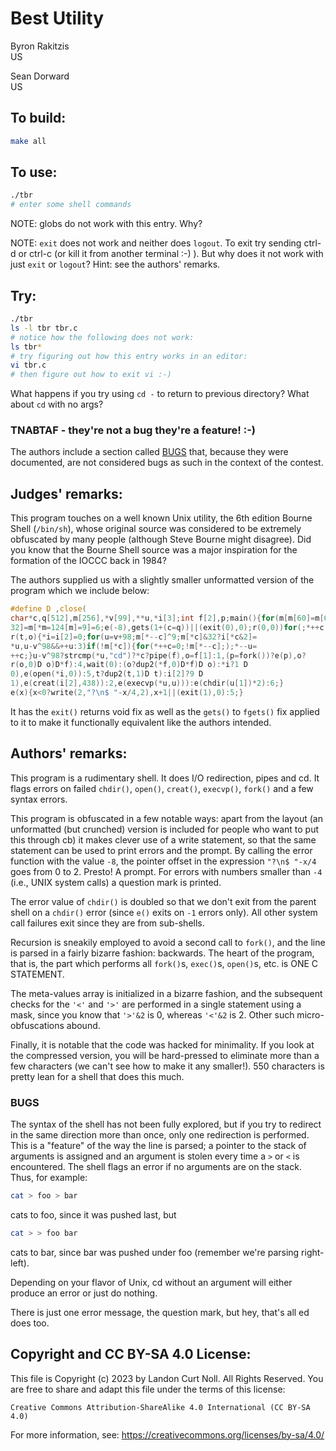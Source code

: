 # Best Utility

Byron Rakitzis\
US

Sean Dorward\
US


## To build:

```sh
make all
```

## To use:

```sh
./tbr
# enter some shell commands
```

NOTE: globs do not work with this entry. Why?

NOTE: `exit` does not work and neither does `logout`. To exit try sending ctrl-d
or ctrl-c (or kill it from another terminal :-) ). But why does it not work with
just `exit` or `logout`? Hint: see the authors' remarks.


## Try:

```sh
./tbr
ls -l tbr tbr.c
# notice how the following does not work:
ls tbr*
# try figuring out how this entry works in an editor:
vi tbr.c
# then figure out how to exit vi :-)
```

What happens if you try using `cd -` to return to previous directory? What about
`cd` with no args?

### TNABTAF - they're not a bug they're a feature! :-)

The authors include a section called [BUGS](#bugs) that, because they were
documented, are not considered bugs as such in the context of the contest.

## Judges' remarks:

This program touches on a well known Unix utility, the 6th edition Bourne Shell
(`/bin/sh`), whose original source was considered to be extremely obfuscated by
many people (although Steve Bourne might disagree). Did you know that the Bourne
Shell source was a major inspiration for the formation of the IOCCC back in
1984?


The authors supplied us with a slightly smaller unformatted version
of the program which we include below:

```c
#define D ,close(
char*c,q[512],m[256],*v[99],**u,*i[3];int f[2],p;main(){for(m[m[60]=m[62]=
32]=m[*m=124[m]=9]=6;e(-8),gets(1+(c=q))||(exit(0),0);r(0,0))for(;*++c;);}
r(t,o){*i=i[2]=0;for(u=v+98;m[*--c]^9;m[*c]&32?i[*c&2]=
*u,u-v^98&&++u:3)if(!m[*c]){for(*++c=0;!m[*--c];);*--u=
++c;}u-v^98?strcmp(*u,"cd")?*c?pipe(f),o=f[1]:1,(p=fork())?e(p),o?
r(o,0)D o)D*f):4,wait(0):(o?dup2(*f,0)D*f)D o):*i?1 D
0),e(open(*i,0)):5,t?dup2(t,1)D t):i[2]?9 D
1),e(creat(i[2],438)):2,e(execvp(*u,u))):e(chdir(u[1])*2):6;}
e(x){x<0?write(2,"?\n$ "-x/4,2),x+1||(exit(1),0):5;}
```

It has the `exit()` returns void fix as well as the `gets()` to `fgets()` fix
applied to it to make it functionally equivalent like the authors intended.


## Authors' remarks:

This program is a rudimentary shell. It does I/O redirection, pipes
and cd. It flags errors on failed `chdir()`, `open()`, `creat()`,
`execvp()`, `fork()` and a few syntax errors.

This program is obfuscated in a few notable ways: apart from the layout (an
unformatted (but crunched) version is included for people who want to put this
through cb) it makes clever use of a write statement, so that the same statement
can be used to print errors and the prompt. By calling the error function with
the value `-8`, the pointer offset in the expression `"?\n$ "-x/4` goes from 0
to 2.  Presto!  A prompt. For errors with numbers smaller than `-4` (i.e., UNIX
system calls) a question mark is printed.

The error value of `chdir()` is doubled so that we don't exit from the parent
shell on a `chdir()` error (since `e()` exits on `-1` errors only).  All other
system call failures exit since they are from sub-shells.

Recursion is sneakily employed to avoid a second call to `fork()`,
and the line is parsed in a fairly bizarre fashion:  backwards. The
heart of the program, that is, the part which performs all `fork()`s,
`exec()`s, `open()`s, etc. is ONE C STATEMENT.

The meta-values array is initialized in a bizarre fashion, and the
subsequent checks for the `'<'` and `'>'` are performed in a single
statement using a mask, since you know that `'>'&2` is 0, whereas
`'<'&2` is 2. Other such micro-obfuscations abound.

Finally, it is notable that the code was hacked for minimality. If
you look at the compressed version, you will be hard-pressed to
eliminate more than a few characters (we can't see how to make it
any smaller!).  550 characters is pretty lean for a shell that does
this much.

### BUGS

The syntax of the shell has not been fully explored, but if you try
to redirect in the same direction more than once, only one
redirection is performed. This is a "feature" of the way the line
is parsed; a pointer to the stack of arguments is assigned and an
argument is stolen every time a `>` or `<` is encountered.  The
shell flags an error if no arguments are on the stack. Thus, for
example:

```sh
cat > foo > bar
```

cats to foo, since it was pushed last, but

```sh
cat > > foo bar
```

cats to bar, since bar was pushed under foo (remember we're
parsing right-left).

Depending on your flavor of Unix, cd without an argument will
either produce an error or just do nothing.

There is just one error message, the question mark, but hey, that's
all ed does too.


## Copyright and CC BY-SA 4.0 License:

This file is Copyright (c) 2023 by Landon Curt Noll.  All Rights Reserved.
You are free to share and adapt this file under the terms of this license:

    Creative Commons Attribution-ShareAlike 4.0 International (CC BY-SA 4.0)

For more information, see: https://creativecommons.org/licenses/by-sa/4.0/
